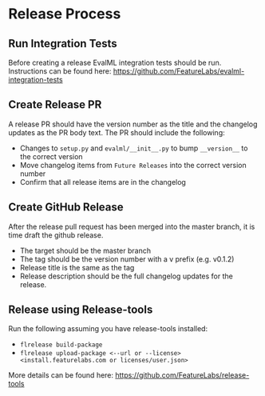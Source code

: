# Release Process

## Run Integration Tests
Before creating a release EvalML integration tests should be run. Instructions can be found here:
https://github.com/FeatureLabs/evalml-integration-tests

## Create Release PR
A release PR should have the version number as the title and the changelog updates as the PR body text. 
The PR should include the following:
* Changes to `setup.py` and `evalml/__init__.py` to bump `__version__` to the correct version
* Move changelog items from `Future Releases` into the correct version number
* Confirm that all release items are in the changelog

## Create GitHub Release
After the release pull request has been merged into the master branch, it is time draft the github release.
* The target should be the master branch
* The tag should be the version number with a v prefix (e.g. v0.1.2)
* Release title is the same as the tag
* Release description should be the full changelog updates for the release.

## Release using Release-tools
Run the following assuming you have release-tools installed:
* `flrelease build-package`
* `flrelease upload-package <--url or --license> <install.featurelabs.com or licenses/user.json>`

More details can be found here: https://github.com/FeatureLabs/release-tools